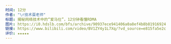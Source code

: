 ```yaml
---
时间: 12分
作者: "\r技术蛋老师"
标题: 揭秘网络技术中的“爱马仕”，12分钟看懂RDMA
图片: https://i0.hdslb.com/bfs/archive/90937ece941406a0a8ef4b8b81916924ce86cf1c.jpg@518w_290h_1c_!web-video-share-cover.webp
链接: https://www.bilibili.com/video/BV1ZY4y1L7Xq/?vd_source=e815fa5e2c428a98163e9d19be40ec58
评价: ★★★★★
---
```

